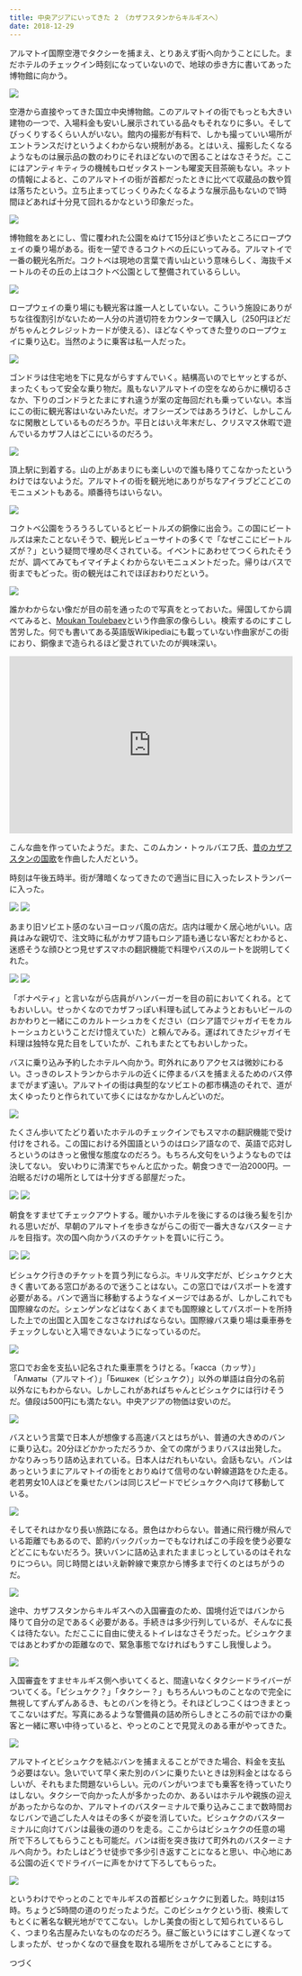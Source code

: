 ```yaml
---
title: 中央アジアにいってきた 2　（カザフスタンからキルギスへ）
date: 2018-12-29
---
```


アルマトイ国際空港でタクシーを捕まえ、とりあえず街へ向かうことにした。まだホテルのチェックイン時刻になっていないので、地球の歩き方に書いてあった博物館に向かう。

![](https://photos.smugmug.com/photos/i-SSNM9Gn/0/6f83cae5/X2/i-SSNM9Gn-X2.jpg)

空港から直接やってきた国立中央博物館。このアルマトイの街でもっとも大きい建物の一つで、入場料金も安いし展示されている品々もそれなりに多い。そしてびっくりするくらい人がいない。館内の撮影が有料で、しかも撮っていい場所がエントランスだけというよくわからない規制がある。とはいえ、撮影したくなるようなものは展示品の数のわりにそれほどないので困ることはなさそうだ。ここにはアンティキティラの機械もロゼッタストーンも曜変天目茶碗もない。ネットの情報によると、このアルマトイの街が首都だったときに比べて収蔵品の数や質は落ちたという。立ち止まってじっくりみたくなるような展示品もないので1時間ほどあれば十分見て回れるかなという印象だった。

![](https://photos.smugmug.com/photos/i-twhNn24/0/bf6ce87c/X2/i-twhNn24-X2.jpg)

博物館をあとにし、雪に覆われた公園をぬけて15分ほど歩いたところにロープウェイの乗り場がある。街を一望できるコクトベの丘にいってみる。アルマトイで一番の観光名所だ。コクトベは現地の言葉で青い山という意味らしく、海抜千メートルのその丘の上はコクトベ公園として整備されているらしい。

![](https://photos.smugmug.com/photos/i-QPhVTHT/0/2555cf47/X2/i-QPhVTHT-X2.jpg)

ロープウェイの乗り場にも観光客は誰一人としていない。こういう施設にありがちな往復割引がないため一人分の片道切符をカウンターで購入し（250円ほどだがちゃんとクレジットカードが使える）、ほどなくやってきた登りのロープウェイに乗り込む。当然のように乗客は私一人だった。

![](https://photos.smugmug.com/photos/i-Pw5VsSx/0/8030602b/X2/i-Pw5VsSx-X2.jpg)

ゴンドラは住宅地を下に見ながらすすんでいく。結構高いのでヒヤッとするが、まったくもって安全な乗り物だ。風もないアルマトイの空をなめらかに横切るさなか、下りのゴンドラとたまにすれ違うが案の定毎回だれも乗っていない。本当にこの街に観光客はいないみたいだ。オフシーズンではあろうけど、しかしこんなに閑散としているものだろうか。平日とはいえ年末だし、クリスマス休暇で遊んでいるカザフ人はどこにいるのだろう。

![](https://photos.smugmug.com/photos/i-pbBL96n/0/1ef92cc7/X2/i-pbBL96n-X2.jpg)

頂上駅に到着する。山の上があまりにも楽しいので誰も降りてこなかったというわけではないようだ。アルマトイの街を観光地にありがちなアイラブどこどこのモニュメントもある。順番待ちはいらない。

![](https://photos.smugmug.com/photos/i-hMk3rq2/0/f228e5e0/X2/i-hMk3rq2-X2.jpg)

コクトベ公園をうろうろしているとビートルズの銅像に出会う。この国にビートルズは来たことないそうで、観光レビューサイトの多くで「なぜここにビートルズが？」という疑問で埋め尽くされている。イベントにあわせてつくられたそうだが、調べてみてもイマイチよくわからないモニュメントだった。帰りはバスで街までもどった。街の観光はこれでほぼおわりだという。

![](https://photos.smugmug.com/photos/i-GRLv7zf/0/3eb8e737/X2/i-GRLv7zf-X2.jpg)

誰かわからない像だが目の前を通ったので写真をとっておいた。帰国してから調べてみると、[Moukan Toulebaev](https://kk.wikipedia.org/wiki/%D0%9C%D2%B1%D2%9B%D0%B0%D0%BD_%D0%A2%D3%A9%D0%BB%D0%B5%D0%B1%D0%B0%D0%B5%D0%B2)という作曲家の像らしい。検索するのにすこし苦労した。何でも書いてある英語版Wikipediaにも載っていない作曲家がこの街におり、銅像まで造られるほど愛されていたのが興味深い。

<iframe width="100%" height="315" src="https://www.youtube.com/embed/eQhteJ23lIk" frameborder="0" allow="accelerometer; autoplay; encrypted-media; gyroscope; picture-in-picture" allowfullscreen></iframe>

こんな曲を作っていたようだ。また、このムカン・トゥルバエフ氏、[昔のカザフスタンの国歌](https://ja.wikipedia.org/wiki/%E3%82%AB%E3%82%B6%E3%83%95%E3%83%BB%E3%82%BD%E3%83%93%E3%82%A8%E3%83%88%E7%A4%BE%E4%BC%9A%E4%B8%BB%E7%BE%A9%E5%85%B1%E5%92%8C%E5%9B%BD%E3%81%AE%E5%9B%BD%E6%AD%8C)を作曲した人だという。

時刻は午後五時半。街が薄暗くなってきたので適当に目に入ったレストランバーに入った。

![](https://photos.smugmug.com/photos/i-8pncS93/0/a33f8bd4/X2/i-8pncS93-X2.jpg)
![](https://photos.smugmug.com/photos/i-hJ9LNSd/0/650e5c28/X2/i-hJ9LNSd-X2.jpg)

あまり旧ソビエト感のないヨーロッパ風の店だ。店内は暖かく居心地がいい。店員はみな親切で、注文時に私がカザフ語もロシア語も通じない客だとわかると、迷惑そうな顔ひとつ見せずスマホの翻訳機能で料理やバスのルートを説明してくれた。

![](https://photos.smugmug.com/photos/i-CV3XTvG/0/0a84788e/X2/i-CV3XTvG-X2.jpg)
![](https://photos.smugmug.com/photos/i-pNzJSXF/0/1e86fc35/X2/i-pNzJSXF-X2.jpg)

「ボナペティ」と言いながら店員がハンバーガーを目の前においてくれる。とてもおいしい。せっかくなのでカザフっぽい料理も試してみようとおもいビールのおかわりと一緒にこのカルトーシュカをください（ロシア語でジャガイモをカルトーシュカということだけ憶えていた）と頼んでみる。運ばれてきたジャガイモ料理は独特な見た目をしていたが、これもまたとてもおいしかった。

バスに乗り込み予約したホテルへ向かう。町外れにありアクセスは微妙にわるい。さっきのレストランからホテルの近くに停まるバスを捕まえるためのバス停までがまず遠い。アルマトイの街は典型的なソビエトの都市構造のそれで、道が太くゆったりと作られていて歩くにはなかなかしんどいのだ。

![](https://photos.smugmug.com/photos/i-dbNW6RF/0/fb2b428d/X2/i-dbNW6RF-X2.jpg)

たくさん歩いてたどり着いたホテルのチェックインでもスマホの翻訳機能で受け付けをされる。この国における外国語というのはロシア語なので、英語で応対しろというのはきっと傲慢な態度なのだろう。もちろん文句をいうようなものでは決してない。
安いわりに清潔でちゃんと広かった。朝食つきで一泊2000円。一泊眠るだけの場所としては十分すぎる部屋だった。

![](https://photos.smugmug.com/photos/i-CqzBFwK/0/7cc764e3/X2/i-CqzBFwK-X2.jpg)
![](https://photos.smugmug.com/photos/i-v3LFpWT/0/b96a6dd9/X2/i-v3LFpWT-X2.jpg)

朝食をすませてチェックアウトする。暖かいホテルを後にするのは後ろ髪を引かれる思いだが、早朝のアルマトイを歩きながらこの街で一番大きなバスターミナルを目指す。次の国へ向かうバスのチケットを買いに行こう。

![](https://photos.smugmug.com/photos/i-2BSMgnq/0/3089c9e0/X2/i-2BSMgnq-X2.jpg)
![](https://photos.smugmug.com/photos/i-Q884cRz/0/b99824d1/X2/i-Q884cRz-X2.jpg)

ビシュケク行きのチケットを買う列にならぶ。キリル文字だが、ビシュケクと大きく書いてある窓口があるので迷うことはない。この窓口ではパスポートを渡す必要がある。バンで適当に移動するようなイメージではあるが、しかしこれでも国際線なのだ。シェンゲンなどはなくあくまでも国際線としてパスポートを所持した上での出国と入国をこなさなければならない。国際線バス乗り場は乗車券をチェックしないと入場できないようになっているのだ。

![](https://photos.smugmug.com/photos/i-7xhkkTz/0/d02ee72b/X2/i-7xhkkTz-X2.jpg)

窓口でお金を支払い記名された乗車票をうけとる。「касса（カッサ）」「Алматы（アルマトイ）」「Бишкек（ビシュケク）」以外の単語は自分の名前以外なにもわからない。しかしこれがあればちゃんとビシュケクには行けそうだ。値段は500円にも満たない。中央アジアの物価は安いのだ。

![](https://photos.smugmug.com/photos/i-65MQpTc/0/43592fd5/X2/i-65MQpTc-X2.jpg)

バスという言葉で日本人が想像する高速バスとはちがい、普通の大きめのバンに乗り込む。20分ほどかかっただろうか、全ての席がうまりバスは出発した。かなりみっちり詰め込まれている。日本人はだれもいない。会話もない。バンはあっというまにアルマトイの街をとおりぬけて信号のない幹線道路をひた走る。老若男女10人ほどを乗せたバンは同じスピードでビシュケクへ向けて移動している。

![](https://photos.smugmug.com/photos/i-KvppZDD/0/db3606e0/X2/i-KvppZDD-X2.jpg)

そしてそれはかなり長い旅路になる。景色はかわらない。普通に飛行機が飛んでいる距離でもあるので、節約バックパッカーでもなければこの手段を使う必要などどこにもないだろう。狭いバンに詰め込まれたままじっとしているのはそれなりにつらい。同じ時間とはいえ新幹線で東京から博多まで行くのとはちがうのだ。

![](https://photos.smugmug.com/photos/i-j4hSg87/0/2227245b/X2/i-j4hSg87-X2.jpg)

途中、カザフスタンからキルギスへの入国審査のため、国境付近ではバンから降りて自分の足であるく必要がある。手続きは多少行列しているが、そんなに長くは待たない。ただここに自由に使えるトイレはなさそうだった。ビシュケクまではあとわずかの距離なので、緊急事態でなければもうすこし我慢しよう。

![](https://photos.smugmug.com/photos/i-kLM52Lv/0/5078354e/X2/i-kLM52Lv-X2.jpg)

入国審査をすませキルギス側へ歩いてくると、間違いなくタクシードライバーがついてくる。「ビシュケク？」「タクシー？」もちろんいつものことなので完全に無視してずんずんあるき、もとのバンを待とう。それほどしつこくはつきまとってこないはずだ。写真にあるような警備員の詰め所らしきところの前でほかの乗客と一緒に寒い中待っていると、やっとのことで見覚えのある車がやってきた。

![](https://photos.smugmug.com/photos/i-RC7fbZQ/0/2d8b02e7/X2/i-RC7fbZQ-X2.jpg)

アルマトイとビシュケクを結ぶバンを捕まえることができた場合、料金を支払う必要はない。急いでいて早く来た別のバンに乗りたいときは別料金とはなるらしいが、それもまた問題ないらしい。元のバンがいつまでも乗客を待っていたりはしない。タクシーで向かった人が多かったのか、あるいはホテルや親族の迎えがあったからなのか、アルマトイのバスターミナルで乗り込みここまで数時間おなじバンで過ごした人々はその多くが姿を消していた。ビシュケクのバスターミナルに向けてバンは最後の道のりを走る。ここからはビシュケクの任意の場所で下ろしてもらうことも可能だ。バンは街を突き抜けて町外れのバスターミナルへ向かう。わたしはどうせ徒歩で多少引き返すことになると思い、中心地にある公園の近くでドライバーに声をかけて下ろしてもらった。

![](https://photos.smugmug.com/photos/i-DW5zqCZ/0/c9737194/X2/i-DW5zqCZ-X2.jpg)

というわけでやっとのことでキルギスの首都ビシュケクに到着した。時刻は15時。ちょうど5時間の道のりだったようだ。このビシュケクという街、検索してもとくに著名な観光地がでてこない。しかし美食の街として知られているらしく、つまり名古屋みたいなものなのだろう。昼ご飯というにはすこし遅くなってしまったが、せっかくなので昼食を取れる場所をさがしてみることにする。


つづく
